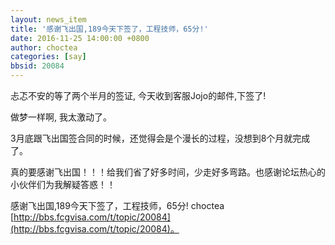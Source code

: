 ```yaml
---
layout: news_item
title: '感谢飞出国,189今天下签了，工程技师，65分!'
date: 2016-11-25 14:00:00 +0800
author: choctea
categories: [say]
bbsid: 20084
---
```


忐忑不安的等了两个半月的签证, 今天收到客服Jojo的邮件,下签了!

做梦一样啊, 我太激动了。

3月底跟飞出国签合同的时候，还觉得会是个漫长的过程，没想到8个月就完成了。

真的要感谢飞出国！！！给我们省了好多时间，少走好多弯路。也感谢论坛热心的小伙伴们为我解疑答惑！！

感谢飞出国,189今天下签了，工程技师，65分!  choctea [http://bbs.fcgvisa.com/t/topic/20084](http://bbs.fcgvisa.com/t/topic/20084)。